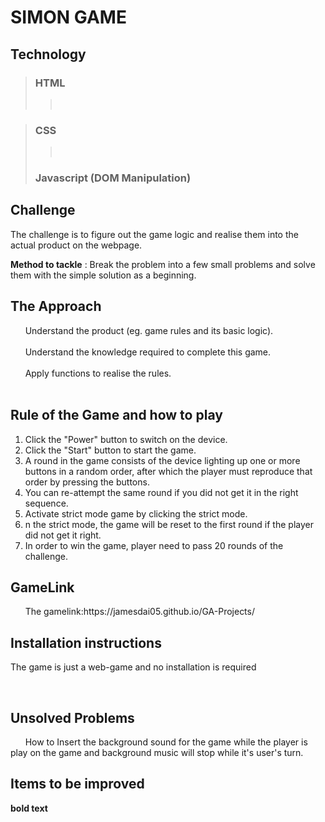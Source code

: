 # SIMON GAME

## Technology

</hr>

> ### HTML
>
> > <br/>

> ### CSS
>
> > <br/>
>
> ### Javascript (DOM Manipulation)

## Challenge

</hr>

</p>The challenge is to figure out the game logic and realise them into the actual product on the webpage.</p>

**Method to tackle** : Break the problem into a few small problems and solve them with the simple solution as a beginning.

## The Approach

</hr>
&nbsp &nbsp &nbsp Understand the product (eg. game rules and its basic logic).
</br>
</br>
&nbsp &nbsp &nbsp Understand the knowledge required to complete this game.
</br>
</br>
&nbsp &nbsp &nbsp Apply functions to realise the rules.
</br>
</br>

## Rule of the Game and how to play

</hr>

1. Click the "Power" button to switch on the device.
   </br>
2. Click the "Start" button to start the game.
   </br>
3. A round in the game consists of the device lighting up one or more buttons in a random order, after which the player must reproduce that order by pressing the buttons.
   </br>
4. You can re-attempt the same round if you did not get it in the right sequence.
   </br>
5. Activate strict mode game by clicking the strict mode.
   </br>
6. n the strict mode, the game will be reset to the first round if the player did not get it right.</br>
7. In order to win the game, player need to pass 20 rounds of the challenge.

## GameLink

</hr>
&nbsp &nbsp &nbsp The gamelink:https://jamesdai05.github.io/GA-Projects/

## Installation instructions

</hr>
The game is just a web-game and no installation is required</p>

</br>

## Unsolved Problems

</hr>
&nbsp &nbsp &nbsp How to Insert the background sound for the game while the player is play on the game and background music will stop while it's user's turn.
</br>

</hr>

## Items to be improved

**bold text**

</br>
</br>
